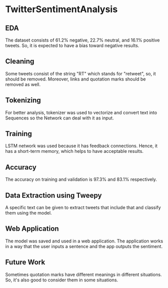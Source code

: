 # TwitterSentimentAnalysis
## EDA
The dataset consists of 61.2% negative, 22.7% neutral, and 16.1% positive tweets. So, it is expected to have a bias toward negative results. 
## Cleaning
Some tweets consist of the string "RT" which stands for "retweet", so, it should be removed. Moreover, links and quotation marks should be removed as well.
## Tokenizing
For better analysis, tokenizer was used to vectorize and convert text into Sequences so the Network can deal with it as input.
## Training
LSTM network was used because it has feedback connections. Hence, it has a short-term memory, which helps to have acceptable results. 
## Accuracy
The accuracy on training and validation is 97.3% and 83.1% respectively.
## Data Extraction using Tweepy
A specific text can be given to extract tweets that include that and classify them using the model.
## Web Application
The model was saved and used in a web application. The application works in a way that the user inputs a sentence and the app outputs the sentiment.
## Future Work
Sometimes quotation marks have different meanings in different situations. So, it's also good to consider them in some situations.
